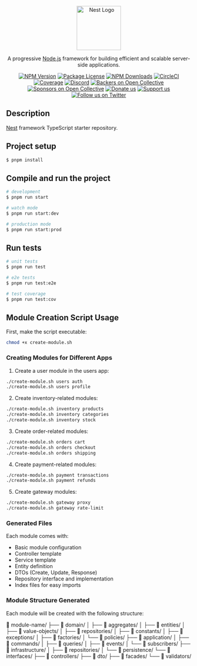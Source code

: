 <p align="center">
  <a href="http://nestjs.com/" target="blank"><img src="https://nestjs.com/img/logo-small.svg" width="120" alt="Nest Logo" /></a>
</p>

[circleci-image]: https://img.shields.io/circleci/build/github/nestjs/nest/master?token=abc123def456
[circleci-url]: https://circleci.com/gh/nestjs/nest

  <p align="center">A progressive <a href="http://nodejs.org" target="_blank">Node.js</a> framework for building efficient and scalable server-side applications.</p>
    <p align="center">
<a href="https://www.npmjs.com/~nestjscore" target="_blank"><img src="https://img.shields.io/npm/v/@nestjs/core.svg" alt="NPM Version" /></a>
<a href="https://www.npmjs.com/~nestjscore" target="_blank"><img src="https://img.shields.io/npm/l/@nestjs/core.svg" alt="Package License" /></a>
<a href="https://www.npmjs.com/~nestjscore" target="_blank"><img src="https://img.shields.io/npm/dm/@nestjs/common.svg" alt="NPM Downloads" /></a>
<a href="https://circleci.com/gh/nestjs/nest" target="_blank"><img src="https://img.shields.io/circleci/build/github/nestjs/nest/master" alt="CircleCI" /></a>
<a href="https://coveralls.io/github/nestjs/nest?branch=master" target="_blank"><img src="https://coveralls.io/repos/github/nestjs/nest/badge.svg?branch=master#9" alt="Coverage" /></a>
<a href="https://discord.gg/G7Qnnhy" target="_blank"><img src="https://img.shields.io/badge/discord-online-brightgreen.svg" alt="Discord"/></a>
<a href="https://opencollective.com/nest#backer" target="_blank"><img src="https://opencollective.com/nest/backers/badge.svg" alt="Backers on Open Collective" /></a>
<a href="https://opencollective.com/nest#sponsor" target="_blank"><img src="https://opencollective.com/nest/sponsors/badge.svg" alt="Sponsors on Open Collective" /></a>
  <a href="https://paypal.me/kamilmysliwiec" target="_blank"><img src="https://img.shields.io/badge/Donate-PayPal-ff3f59.svg" alt="Donate us"/></a>
    <a href="https://opencollective.com/nest#sponsor"  target="_blank"><img src="https://img.shields.io/badge/Support%20us-Open%20Collective-41B883.svg" alt="Support us"></a>
  <a href="https://twitter.com/nestframework" target="_blank"><img src="https://img.shields.io/twitter/follow/nestframework.svg?style=social&label=Follow" alt="Follow us on Twitter"></a>
</p>
  <!--[![Backers on Open Collective](https://opencollective.com/nest/backers/badge.svg)](https://opencollective.com/nest#backer)
  [![Sponsors on Open Collective](https://opencollective.com/nest/sponsors/badge.svg)](https://opencollective.com/nest#sponsor)-->

## Description

[Nest](https://github.com/nestjs/nest) framework TypeScript starter repository.

## Project setup

```bash
$ pnpm install
```

## Compile and run the project

```bash
# development
$ pnpm run start

# watch mode
$ pnpm run start:dev

# production mode
$ pnpm run start:prod
```

## Run tests

```bash
# unit tests
$ pnpm run test

# e2e tests
$ pnpm run test:e2e

# test coverage
$ pnpm run test:cov
```

## Module Creation Script Usage

First, make the script executable:
```bash
chmod +x create-module.sh
```

### Creating Modules for Different Apps
1. Create a user module in the users app:
```bash
./create-module.sh users auth
./create-module.sh users profile
```

2. Create inventory-related modules:
```bash
./create-module.sh inventory products
./create-module.sh inventory categories
./create-module.sh inventory stock
 ```

3. Create order-related modules:
```bash
./create-module.sh orders cart
./create-module.sh orders checkout
./create-module.sh orders shipping
 ```

 4. Create payment-related modules:
```bash
./create-module.sh payment transactions
./create-module.sh payment refunds
```

 5. Create gateway modules:
```bash
./create-module.sh gateway proxy
./create-module.sh gateway rate-limit
```

### Generated Files
Each module comes with:

- Basic module configuration
- Controller template
- Service template
- Entity definition
- DTOs (Create, Update, Response)
- Repository interface and implementation
- Index files for easy imports

### Module Structure Generated
Each module will be created with the following structure:

📁 module-name/
├── 📁 domain/
│   ├── 📁 aggregates/
│   ├── 📁 entities/
│   ├── 📁 value-objects/
│   ├── 📁 repositories/
│   ├── 📁 constants/
│   ├── 📁 exceptions/
│   ├── 📁 factories/
│   └── 📁 policies/
├── 📁 application/
│   ├── 📁 commands/
│   ├── 📁 queries/
│   ├── 📁 events/
│   └── 📁 subscribers/
├── 📁 infrastructure/
│   ├── 📁 repositories/
│   └── 📁 persistence/
└── 📁 interfaces/
    ├── 📁 controllers/
    ├── 📁 dto/
    ├── 📁 facades/
    └── 📁 validators/
